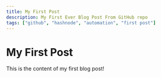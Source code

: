 ```yaml
---
title: My First Post
description: My First Ever Blog Post From GitHub repo
tags: ["github", "hashnode", "automation", "first post"]
---
```


# My First Post

This is the content of my first blog post!
